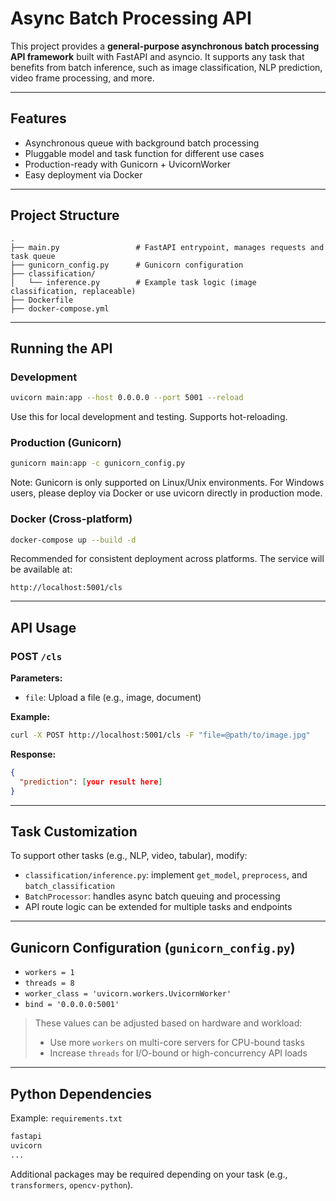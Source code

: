 # Async Batch Processing API

This project provides a **general-purpose asynchronous batch processing API framework** built with FastAPI and asyncio. It supports any task that benefits from batch inference, such as image classification, NLP prediction, video frame processing, and more.

---

## Features

- Asynchronous queue with background batch processing
- Pluggable model and task function for different use cases
- Production-ready with Gunicorn + UvicornWorker
- Easy deployment via Docker

---

## Project Structure

```
.
├── main.py                 # FastAPI entrypoint, manages requests and task queue
├── gunicorn_config.py      # Gunicorn configuration
├── classification/
│   └── inference.py        # Example task logic (image classification, replaceable)
├── Dockerfile
├── docker-compose.yml
```
---

##  Running the API

### Development
```bash
uvicorn main:app --host 0.0.0.0 --port 5001 --reload
```
Use this for local development and testing. Supports hot-reloading.

### Production (Gunicorn)

```bash
gunicorn main:app -c gunicorn_config.py
```
Note: Gunicorn is only supported on Linux/Unix environments.
For Windows users, please deploy via Docker or use uvicorn directly in production mode.

### Docker (Cross-platform)
```bash
docker-compose up --build -d
```
Recommended for consistent deployment across platforms.
The service will be available at:
```
http://localhost:5001/cls
```
---

## API Usage

### POST `/cls`

**Parameters:**
- `file`: Upload a file (e.g., image, document)

**Example:**
```bash
curl -X POST http://localhost:5001/cls -F "file=@path/to/image.jpg"
```

**Response:**
```json
{
  "prediction": [your result here]
}
```

---

## Task Customization

To support other tasks (e.g., NLP, video, tabular), modify:

- `classification/inference.py`: implement `get_model`, `preprocess`, and `batch_classification`
- `BatchProcessor`: handles async batch queuing and processing
- API route logic can be extended for multiple tasks and endpoints

---

## Gunicorn Configuration (`gunicorn_config.py`)

- `workers = 1`
- `threads = 8`
- `worker_class = 'uvicorn.workers.UvicornWorker'`
- `bind = '0.0.0.0:5001'`

>  These values can be adjusted based on hardware and workload:
> - Use more `workers` on multi-core servers for CPU-bound tasks
> - Increase `threads` for I/O-bound or high-concurrency API loads

---

## Python Dependencies

Example: `requirements.txt`
```txt
fastapi
uvicorn
...
```
Additional packages may be required depending on your task (e.g., `transformers`, `opencv-python`).
